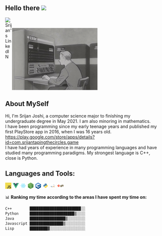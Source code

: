## Hello there <img src="https://media.giphy.com/media/hvRJCLFzcasrR4ia7z/giphy.gif" width="25px">
<!-- <a href="https://twitter.com/abhisheknaiidu">
  <img align="left" alt="Srijan's | Twitter" width="22px" src="https://raw.githubusercontent.com/peterthehan/peterthehan/master/assets/twitter.svg" />
</a> -->
<a href="https://www.linkedin.com/in/srijan-joshi-22b900165/">
  <img align="left" alt="Srijan's LinkedIN" width="22px" src="https://raw.githubusercontent.com/peterthehan/peterthehan/master/assets/linkedin.svg" />
</a>
<!-- <a href="https://open.spotify.com/user/e90fe4zsndbm6xoe2t7t8kogf?si=WaLKpwvWTle0btle2qPb6g">
  <img align="left" alt="Srijan's Spotify" width="22px" src="https://raw.githubusercontent.com/peterthehan/peterthehan/master/assets/spotify.svg" />
</a> -->

<br>
<br>
<img alt="GIF" src="https://github.com/Srijan1214/Srijan1214/blob/main/programming.gif?raw=true" height="200" />

## About MySelf
Hi, I'm Srijan Joshi, a computer science major to finishing my undergraduate degree in May 2021. I am also minoring in mathematics.
<br>
I have been programming since my early teenage years and published my first PlayStore app in 2016, when I was 16 years old.
https://play.google.com/store/apps/details?id=com.srijantapingthecircles.game
<br>
I have had years of experience in many programming languages and have studied many programming paradigms. My strongest language is C++, close is Python.

## Languages and Tools:

<code><img height="20" src="https://raw.githubusercontent.com/github/explore/80688e429a7d4ef2fca1e82350fe8e3517d3494d/topics/javascript/javascript.png"></code>
<code><img height="20" src="https://raw.githubusercontent.com/github/explore/80688e429a7d4ef2fca1e82350fe8e3517d3494d/topics/vue/vue.png"></code>
<code><img height="20" src="https://raw.githubusercontent.com/github/explore/80688e429a7d4ef2fca1e82350fe8e3517d3494d/topics/react/react.png"></code>
<code><img height="20" src="https://raw.githubusercontent.com/github/explore/80688e429a7d4ef2fca1e82350fe8e3517d3494d/topics/nodejs/nodejs.png"></code>
<code><img height="20" src="https://raw.githubusercontent.com/github/explore/80688e429a7d4ef2fca1e82350fe8e3517d3494d/topics/cpp/cpp.png"></code>
<code><img height="20" src="https://raw.githubusercontent.com/github/explore/80688e429a7d4ef2fca1e82350fe8e3517d3494d/topics/python/python.png"></code>
<code><img height="20" src="https://raw.githubusercontent.com/github/explore/80688e429a7d4ef2fca1e82350fe8e3517d3494d/topics/mysql/mysql.png"></code>
<code><img height="20" src="https://raw.githubusercontent.com/github/explore/80688e429a7d4ef2fca1e82350fe8e3517d3494d/topics/git/git.png"></code>

📊 **Ranking my time according to the areas I have spent my time on:**
```text
C++        ███████████████████████░░
Python     ████████████████████▒░░░░
Java       ████████████████▒░░░░░░░░
Javascript ███████████████▒░░░░░░░░░
Lisp       ████████▓░░░░░░░░░░░░░░░░
```
